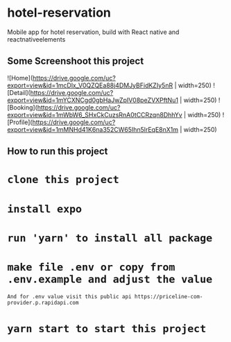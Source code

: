 # hotel-reservation
Mobile app for hotel reservation, build with React native and reactnativeelements

## Some Screenshoot this project

![Home](https://drive.google.com/uc?export=view&id=1mcDlx_V0QZQEa88j4DMJyBFidKZIy5nR  | width=250)
![Detail](https://drive.google.com/uc?export=view&id=1mYCXNCgd0gbHaJwZpIV08peZVXPftNu1  | width=250)
![Booking](https://drive.google.com/uc?export=view&id=1mWbW6_SHxCkCuzsRnA0tCCRzqn8DhhYv  | width=250)
![Profile](https://drive.google.com/uc?export=view&id=1mMNHd41K6na352CW65Ihn5lrEqE8nX1m  | width=250)


## How to run this project

# `clone this project`

# `install expo`

# `run 'yarn' to install all package`

# `make file .env or copy from .env.example and adjust the value`
  `And for .env value visit this public api https://priceline-com-provider.p.rapidapi.com`

# `yarn start to start this project`
